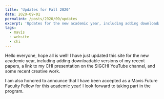 ```yaml
---
title: 'Updates for Fall 2020'
date: 2020-09-01
permalink: /posts/2020/09/updates
excerpt: 'Updates for the new academic year, including adding downloadable versions of my recent papers, a link to my CHI presentation on the SIGCHI YouTube channel, and some recent creative work. Also, I am a Mavis Future Faculty Fellow!'
tags:
  - mavis
  - website
  - chi
---
```


Hello everyone, hope all is well! I have just updated this site for the new academic year, including adding downloadable versions of my recent papers, a link to my CHI presentation on the SIGCHI YouTube channel, and some recent creative work. 

I am also honored to announce that I have been accepted as a Mavis Future Faculty Fellow for this academic year! I look forward to taking part in the program.